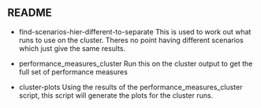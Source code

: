 ## README

* find-scenarios-hier-different-to-separate
This is used to work out what runs to use on the cluster. Theres no point having different scenarios which just give the same results.

* performance_measures_cluster
Run this on the cluster output to get the full set of performance measures

* cluster-plots
Using the results of the performance_measures_cluster script, this script will generate the plots for the cluster runs.


